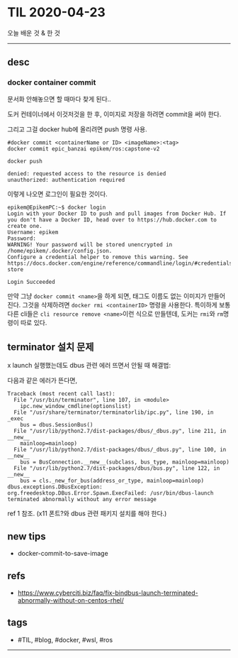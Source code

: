 # TIL 2020-04-23

오늘 배운 것 & 한 것

--------------------------

## desc

### docker container commit

문서화 안해놓으면 할 때마다 찾게 된다..

도커 컨테이너에서 이것저것을 한 후, 이미지로 저장을 하려면 commit을 써야 한다.

그리고 그걸 docker hub에 올리려면 push 명령 사용.

```shell
#docker commit <containerName or ID> <imageName>:<tag>
docker commit epic_banzai epikem/ros:capstone-v2

docker push

denied: requested access to the resource is denied
unauthorized: authentication required
```
이렇게 나오면 로그인이 필요한 것이다.
```shell
epikem@EpikemPC:~$ docker login
Login with your Docker ID to push and pull images from Docker Hub. If you don't have a Docker ID, head over to https://hub.docker.com to create one.
Username: epikem
Password:
WARNING! Your password will be stored unencrypted in /home/epikem/.docker/config.json.
Configure a credential helper to remove this warning. See
https://docs.docker.com/engine/reference/commandline/login/#credentials-store

Login Succeeded
```

만약 그냥 `docker commit <name>`을 하게 되면, 태그도 이름도 없는 이미지가 만들어진다. 그것을 삭제하려면 `docker rmi <containerID>` 명령을 사용한다.
특이하게 보통 다른 cli들은 `cli resource remove <name>`이런 식으로 만들텐데, 도커는 `rmi`와 `rm`명령이 따로 있다.

## terminator 설치 문제

x launch 실행했는데도 dbus 관련 에러 뜨면서 안될 때 해결법:

다음과 같은 에러가 뜬다면,
```
Traceback (most recent call last):
  File "/usr/bin/terminator", line 107, in <module>
    ipc.new_window_cmdline(optionslist)
  File "/usr/share/terminator/terminatorlib/ipc.py", line 190, in _exec
    bus = dbus.SessionBus()
  File "/usr/lib/python2.7/dist-packages/dbus/_dbus.py", line 211, in __new__
    mainloop=mainloop)
  File "/usr/lib/python2.7/dist-packages/dbus/_dbus.py", line 100, in __new__
    bus = BusConnection.__new__(subclass, bus_type, mainloop=mainloop)
  File "/usr/lib/python2.7/dist-packages/dbus/bus.py", line 122, in __new__
    bus = cls._new_for_bus(address_or_type, mainloop=mainloop)
dbus.exceptions.DBusException: org.freedesktop.DBus.Error.Spawn.ExecFailed: /usr/bin/dbus-launch terminated abnormally without any error message
```

ref 1 참조. (x11 폰트?와 dbus 관련 패키지 설치를 해야 한다.)


## new tips
- docker-commit-to-save-image


## refs
- https://www.cyberciti.biz/faq/fix-bindbus-launch-terminated-abnormally-without-on-centos-rhel/


## tags
- \#TIL, \#blog, \#docker, \#wsl, \#ros

--------------------------


 